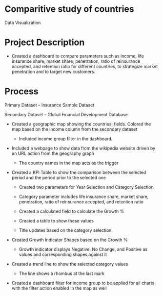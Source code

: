 # Comparitive study of countries
Data Visualization
# Project Description
  * Created a dashboard to compare parameters such as income, life insurance share, market share, penetration, ratio of reinsurance accepted, and retention ratio for different countries, to strategize market penetration and to target new customers.
# Process
Primary Dataset – Insurance Sample Dataset

Secondary Dataset – Global Financial Development Database

  * Created a geographic map showing the countries' fields. Colored the map based on the income column from the secondary dataset

    * Included income group filter in the dashboard.
  * Included a webpage to show data from the wikipedia website driven by an URL action from the geography graph

    * The country names in the map acts as the trigger
  * Created a KPI Table to show the comparison between the selected period and the period prior to the selected one

    * Created two parameters for Year Selection and Category Selection

    * Category parameter includes life insurance share, market share, penetration, ratio of reinsurance accepted, and retention ratio

    * Created a calculated field to calculate the Growth %

    * Created a table to show these values

    * Title updates based on the category selection

  * Created Growth Indicator Shapes based on the Growth %

    * Growth indicator displays Negative, No Change, and Positive as values and corresponding shapes against it
  * Created a trend line to show the selected category values

    * The line shows a rhombus at the last mark
  * Created a dashboard filter for income group to be applied for all charts with the filter action enabled in the map as well
